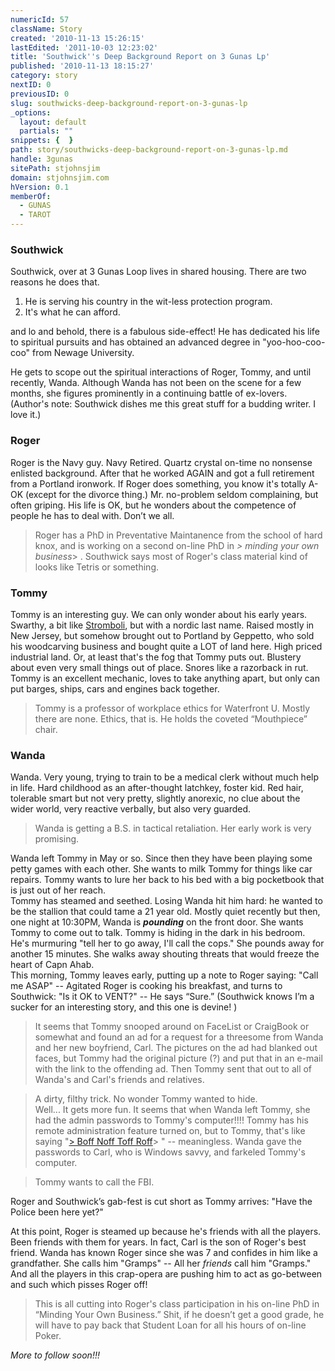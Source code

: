 ```yaml
---
numericId: 57
className: Story
created: '2010-11-13 15:26:15'
lastEdited: '2011-10-03 12:23:02'
title: 'Southwick''s Deep Background Report on 3 Gunas Lp'
published: '2010-11-13 18:15:27'
category: story
nextID: 0
previousID: 0
slug: southwicks-deep-background-report-on-3-gunas-lp
_options:
  layout: default
  partials: ""
snippets: {  }
path: story/southwicks-deep-background-report-on-3-gunas-lp.md
handle: 3gunas
sitePath: stjohnsjim
domain: stjohnsjim.com
hVersion: 0.1
memberOf:
  - GUNAS
  - TAROT
---
```

### Southwick 

Southwick, over at 3 Gunas Loop lives in shared housing. There are two reasons he does that.

1. He is serving his country in the wit-less protection program.
1. It's what he can afford.


and lo and behold, there is a fabulous side-effect! He has dedicated his life to spiritual pursuits and has obtained an advanced degree in "yoo-hoo-coo-coo" from Newage University.

He gets to scope out the spiritual interactions of Roger, Tommy, and until recently, Wanda. Although Wanda has not been on the scene for a few months, she figures prominently in a continuing battle of ex-lovers. (Author's note: Southwick dishes me this great stuff for a budding writer. I love it.)

### Roger

Roger is the Navy guy. Navy Retired. Quartz crystal on-time no nonsense enlisted background. After that he worked AGAIN and got a full retirement from a Portland ironwork. If Roger does something, you know it's totally A-OK (except for the divorce thing.) Mr. no-problem seldom complaining, but often griping. His life is OK, but he wonders about the competence of people he has to deal with. Don’t we all.

> Roger has a PhD in Preventative Maintanence from the school of hard knox, and is working on a second on-line PhD in _> minding your own business_> . Southwick says most of Roger's class material kind of looks like Tetris or something.

### Tommy

Tommy is an interesting guy. We can only wonder about his early years. Swarthy, a bit like [Stromboli][0], but with a nordic last name. Raised mostly in New Jersey, but somehow brought out to Portland by Geppetto, who sold his woodcarving business and bought quite a LOT of land here. High priced industrial land. Or, at least that's the fog that Tommy puts out. Blustery about even very small things out of place. Snores like a razorback in rut. Tommy is an excellent mechanic, loves to take anything apart, but only can put barges, ships, cars and engines back together.

> Tommy is a professor of workplace ethics for Waterfront U. Mostly there are none. Ethics, that is. He holds the coveted “Mouthpiece” chair.

### Wanda

Wanda. Very young, trying to train to be a medical clerk without much help in life. Hard childhood as an after-thought latchkey, foster kid. Red hair, tolerable smart but not very pretty, slightly anorexic, no clue about the wider world, very reactive verbally, but also very guarded.

> Wanda is getting a B.S. in tactical retaliation. Her early work is very promising.

  Wanda left Tommy in May or so. Since then they have been playing some petty games with each other. She wants to milk Tommy for things like car repairs. Tommy wants to lure her back to his bed with a big pocketbook that is just out of her reach.   
 Tommy has steamed and seethed. Losing Wanda hit him hard: he wanted to be the stallion that could tame a 21 year old. Mostly quiet recently but then, one night at 10:30PM, Wanda is _**pounding**_ on the front door. She wants Tommy to come out to talk. Tommy is hiding in the dark in his bedroom. He's murmuring "tell her to go away, I'll call the cops." She pounds away for another 15 minutes. She walks away shouting threats that would freeze the heart of Capn Ahab.   
 This morning, Tommy leaves early, putting up a note to Roger saying: "Call me ASAP" -- Agitated Roger is cooking his breakfast, and turns to Southwick: "Is it OK to VENT?" -- He says “Sure.” (Southwick knows I’m a sucker for an interesting story, and this one is devine! )

 > It seems that Tommy snooped around on FaceList or CraigBook or somewhat and found an ad for a request for a threesome from Wanda and her new boyfriend, Carl. The pictures on the ad had blanked out faces, but Tommy had the original picture (?) and put that in an e-mail with the link to the offending ad. Then Tommy sent that out to all of Wanda's and Carl's friends and relatives.

> A dirty, filthy trick. No wonder Tommy wanted to hide.   
 > Well... It gets more fun. It seems that when Wanda left Tommy, she had the admin passwords to Tommy's computer!!!! Tommy has his remote administration feature turned on, but to Tommy, that's like saying "[> Boff Noff Toff Roff][1]> " -- meaningless. Wanda gave the passwords to Carl, who is Windows savvy, and farkeled Tommy's computer.

> Tommy wants to call the FBI.

Roger and Southwick’s gab-fest is cut short as Tommy arrives: "Have the Police been here yet?"

At this point, Roger is steamed up because he's friends with all the players. Been friends with them for years. In fact, Carl is the son of Roger's best friend. Wanda has known Roger since she was 7 and confides in him like a grandfather. She calls him "Gramps" -- All her _friends_ call him "Gramps." And all the players in this crap-opera are pushing him to act as go-between and such which pisses Roger off!

> This is all cutting into Roger's class participation in his on-line PhD in “Minding Your Own Business.” Shit, if he doesn’t get a good grade, he will have to pay back that Student Loan for all his hours of on-line Poker. 

_More to follow soon!!!_

[0]: http://www.google.com/images?rls=en&amp;q=stromboli+pinocchio&amp;oe=UTF-8
[1]: http://www.google.com/search?rls=en&amp;q=%22boff+noff+toff+roff%22&amp;ie=UTF-8&amp;oe=UTF-8